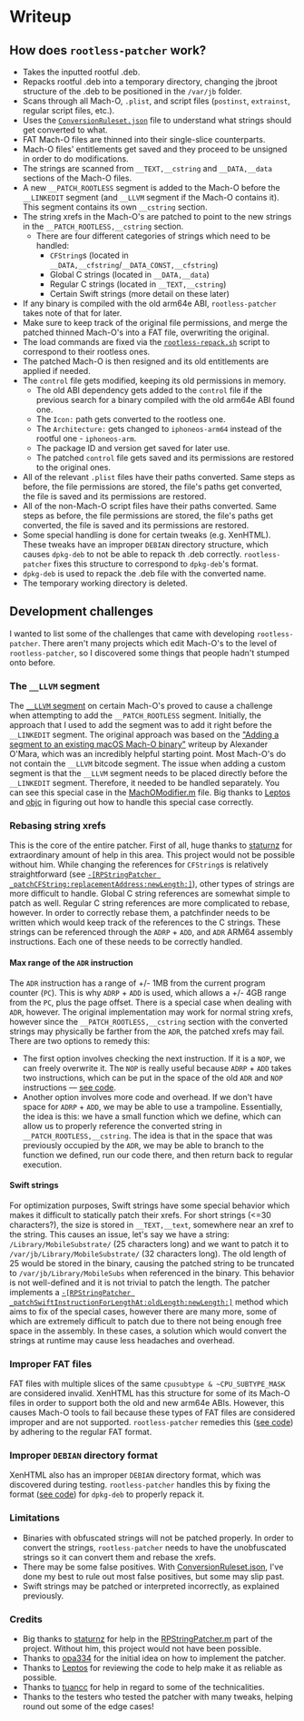 # Writeup
## How does `rootless-patcher` work?
- Takes the inputted rootful .deb.
- Repacks rootful .deb into a temporary directory, changing the jbroot structure of the .deb to be positioned in the `/var/jb` folder.
- Scans through all Mach-O, `.plist`, and script files (`postinst`, `extrainst`, regular script files, etc.).
- Uses the [`ConversionRuleset.json`](layout/Library/Application%20Support/rootless-patcher/ConversionRuleset.json) file to understand what strings should get converted to what.
- FAT Mach-O files are thinned into their single-slice counterparts.
- Mach-O files' entitlements get saved and they proceed to be unsigned in order to do modifications.
- The strings are scanned from `__TEXT,__cstring` and `__DATA,__data` sections of the Mach-O files.
- A new `__PATCH_ROOTLESS` segment is added to the Mach-O before the `__LINKEDIT` segment (and `__LLVM` segment if the Mach-O contains it). This segment contains its own `__cstring` section.
- The string xrefs in the Mach-O's are patched to point to the new strings in the `__PATCH_ROOTLESS,__cstring` section.
	- There are four different categories of strings which need to be handled:
		- `CFString`s (located in `__DATA,__cfstring`/`__DATA_CONST,__cfstring`)
		- Global C strings (located in `__DATA,__data`)
		- Regular C strings (located in `__TEXT,__cstring`)
		- Certain Swift strings (more detail on these later)
- If any binary is compiled with the old arm64e ABI, `rootless-patcher` takes note of that for later.
- Make sure to keep track of the original file permissions, and merge the patched thinned Mach-O's into a FAT file, overwriting the original.
- The load commands are fixed via the [`rootless-repack.sh`](layout/Library/Application%20Support/rootless-patcher/repack-rootless.sh) script to correspond to their rootless ones.
- The patched Mach-O is then resigned and its old entitlements are applied if needed.
- The `control` file gets modified, keeping its old permissions in memory.
	- The old ABI dependency gets added to the `control` file if the previous search for a binary compiled with the old arm64e ABI found one.
	- The `Icon:` path gets converted to the rootless one.
	- The `Architecture:` gets changed to `iphoneos-arm64` instead of the rootful one - `iphoneos-arm`.
	- The package ID and version get saved for later use.
	- The patched `control` file gets saved and its permissions are restored to the original ones.
- All of the relevant `.plist` files have their paths converted. Same steps as before, the file permissions are stored, the file's paths get converted, the file is saved and its permissions are restored.
- All of the non-Mach-O script files have their paths converted. Same steps as before, the file permissions are stored, the file's paths get converted, the file is saved and its permissions are restored.
- Some special handling is done for certain tweaks (e.g. XenHTML). These tweaks have an improper `DEBIAN` directory structure, which causes `dpkg-deb` to not be able to repack th .deb correctly. `rootless-patcher` fixes this structure to correspond to `dpkg-deb`'s format.
- `dpkg-deb` is used to repack the .deb file with the converted name.
- The temporary working directory is deleted.
## Development challenges
I wanted to list some of the challenges that came with developing `rootless-patcher`. There aren't many projects which edit Mach-O's to the level of `rootless-patcher`, so I discovered some things that people hadn't stumped onto before.
### The `__LLVM` segment
The [`__LLVM` segment](https://www.graalvm.org/latest/reference-manual/llvm/Compiling/) on certain Mach-O's proved to cause a challenge when attempting to add the `__PATCH_ROOTLESS` segment. Initially, the approach that I used to add the segment was to add it right before the `__LINKEDIT` segment. The original approach was based on the ["Adding a segment to an existing macOS Mach-O binary"](https://alexomara.com/blog/adding-a-segment-to-an-existing-macos-mach-o-binary/) writeup by Alexander O'Mara, which was an incredibly helpful starting point. Most Mach-O's do not contain the `__LLVM` bitcode segment. The issue when adding a custom segment is that the `__LLVM` segment needs to be placed directly before the `__LINKEDIT` segment. Therefore, it needed to be handled separately. You can see this special case in the [MachOModifier.m](src/RPMachOModifier.m) file. Big thanks to [Leptos](https://github.com/leptos-null) and [objc](https://github.com/EthanArbuckle) in figuring out how to handle this special case correctly.
### Rebasing string xrefs
This is the core of the entire patcher. First of all, huge thanks to [staturnz](https://github.com/staturnzz) for extraordinary amount of help in this area. This project would not be possible without him.
While changing the references for `CFString`s is relatively straightforward (see [`-[RPStringPatcher _patchCFString:replacementAddress:newLength:]`](src/RPStringPatcher.m#L88-L100)), other types of strings are more difficult to handle. Global C string references are somewhat simple to patch as well. Regular C string references are more complicated to rebase, however. In order to correctly rebase them, a patchfinder needs to be written which would keep track of the references to the C strings. These strings can be referenced through the `ADRP` + `ADD`, and `ADR` ARM64 assembly instructions. Each one of these needs to be correctly handled.
#### Max range of the `ADR` instruction
The `ADR` instruction has a range of +/- 1MB from the current program counter (`PC`). This is why `ADRP` + `ADD` is used, which allows a +/- 4GB range from the `PC`, plus the page offset. There is a special case when dealing with `ADR`, however. The original implementation may work for normal string xrefs, however since the `__PATCH_ROOTLESS,__cstring` section with the converted strings may physically be farther from the `ADR`, the patched xrefs may fail. There are two options to remedy this:
- The first option involves checking the next instruction. If it is a `NOP`, we can freely overwrite it. The `NOP` is really useful because `ADRP` + `ADD` takes two instructions, which can be put in the space of the old `ADR` and `NOP` instructions — [see code](src/RPStringPatcher.m#L163-L180).
- Another option involves more code and overhead. If we don't have space for `ADRP` + `ADD`, we may be able to use a trampoline. Essentially, the idea is this: we have a small function which we define, which can allow us to properly reference the converted string in `__PATCH_ROOTLESS,__cstring`. The idea is that in the space that was previously occupied by the `ADR`, we may be able to branch to the function we defined, run our code there, and then return back to regular execution.
#### Swift strings
For optimization purposes, Swift strings have some special behavior which makes it difficult to statically patch their xrefs. For short strings (<=30 characters?), the size is stored in `__TEXT,__text`, somewhere near an xref to the string. This causes an issue, let's say we have a string: `/Library/MobileSubstrate/` (25 characters long) and we want to patch it to `/var/jb/Library/MobileSubstrate/` (32 characters long). The old length of 25 would be stored in the binary, causing the patched string to be truncated to `/var/jb/Library/MobileSubs` when referenced in the binary. This behavior is not well-defined and it is not trivial to patch the length. The patcher implements a [`-[RPStringPatcher _patchSwiftInstructionForLengthAt:oldLength:newLength:]`](src/RPStringPatcher.m#L187-L202) method which aims to fix of the special cases, however there are many more, some of which are extremely difficult to patch due to there not being enough free space in the assembly. In these cases, a solution which would convert the strings at runtime may cause less headaches and overhead.
### Improper FAT files
FAT files with multiple slices of the same `cpusubtype & ~CPU_SUBTYPE_MASK` are considered invalid. XenHTML has this structure for some of its Mach-O files in order to support both the old and new arm64e ABIs. However, this causes Mach-O tools to fail because these types of FAT files are considered improper and are not supported. `rootless-patcher` remedies this ([see code](main.m#L130-L134)) by adhering to the regular FAT format.
### Improper `DEBIAN` directory format
XenHTML also has an improper `DEBIAN` directory format, which was discovered during testing. `rootless-patcher` handles this by fixing the format ([see code](main.m#L293-L325)) for `dpkg-deb` to properly repack it.
### Limitations
- Binaries with obfuscated strings will not be patched properly. In order to convert the strings, `rootless-patcher` needs to have the unobfuscated strings so it can convert them and rebase the xrefs.
- There may be some false positives. With [ConversionRuleset.json](layout/Library/Application%20Support/rootless-patcher/ConversionRuleset.json), I've done my best to rule out most false positives, but some may slip past.
- Swift strings may be patched or interpreted incorrectly, as explained previously.
### Credits
- Big thanks to [staturnz](https://github.com/staturnzz) for help in the [RPStringPatcher.m](src/RPStringPatcher.m) part of the project. Without him, this project would not have been possible.
- Thanks to [opa334](https://github.com/opa334) for the initial idea on how to implement the patcher.
- Thanks to [Leptos](https://github.com/leptos-null) for reviewing the code to help make it as reliable as possible.
- Thanks to [tuancc](https://github.com/roothider) for help in regard to some of the technicalities.
- Thanks to the testers who tested the patcher with many tweaks, helping round out some of the edge cases!